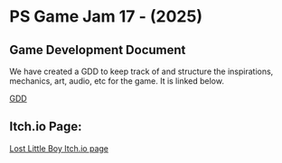 # PS Game Jam 17 - (2025)

## Game Development Document

We have created a GDD to keep track of and structure the inspirations, mechanics, art, audio, etc for the game. It is linked below.

[GDD](https://docs.google.com/document/d/1bEIUsQFNqfTfIKIjhs7OsUlbWatCAzD8riYiXrKSA-g/edit?tab=t.0#heading=h.t6olaicbthga)

## Itch.io Page:

[Lost Little Boy Itch.io page](https://tevv.itch.io/lost-little-boy)

